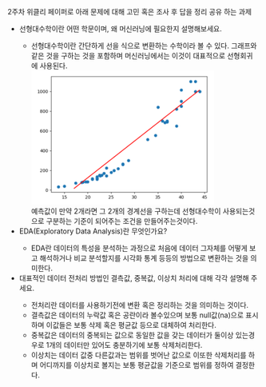 2주차 위클리 페이퍼로 아래 문제에 대해 고민 혹은 조사  후 답을 정리 공유 하는 과제

<ul>
  <li>
    선형대수학이란 어떤 학문이며, 왜 머신러닝에 필요한지 설명해보세요.
  </li>
  <ul>
    <li>
      선형대수학이란 간단하게 선을 식으로 변환하는 수학이라 볼 수 있다. 그래프와 같은 것을 구하는 것을 포함하며 머신러닝에서는 이것이 대표적으로 선형회귀에 사용된다.
      <br><img src="/images/2주차/imagelinear.png"><br>
      예측값이 만약 2개라면 그 2개의 경계선을 구하는데 선형대수학이 사용되는것으로 구분하는 기준이 되어주는 조건을 만들어주는것이다.
    </li>
  </ul>
   <li>
     EDA(Exploratory Data Analysis)란 무엇인가요?
   </li>
  <ul>
    <li>
      EDA란 데이터의 특성을 분석하는 과정으로 처음에 데이터 그자체를 어떻게 보고 해석하거나 비교 분석할지를 시각화 통계 등등의 방법으로 변환하는 것을 의미한다.  
    </li>
  </ul>
  <li>
    대표적인 데이터 전처리 방법인 결측값, 중복값, 이상치 처리에 대해 각각 설명해 주세요.
  </li>
  <ul>
    <li>
      전처리란 데이터를 사용하기전에 변환 혹은 정리하는 것을 의미하는 것이다.
      <li>결측값은 데이터의 누락값 혹은 공란이라 볼수있으며 보통 null값(na)으로 표시하며 이값들은 보통 삭제 혹은 평균값 등으로 대체하여 처리한다.</li>
      <li>중복값은 데이터의 중복되는 값으로 동일한 값을 갖는 데이터가 둘이상 있는경우로 1개의 데이터만 있어도 충분하기에 보통 삭제처리한다.</li>
      <li>이상치는 데이터 값중 다른값과는 범위를 벗어난 값으로 이또한 삭제처리를 하며 어디까지를 이상치로 볼지는 보통 평균값을 기준으로 범위를 정하여 결정한다.</li>
    </li>
  </ul>
</ul>




